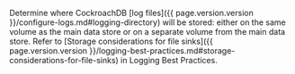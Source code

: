 Determine where CockroachDB [log files]({{ page.version.version }}/configure-logs.md#logging-directory) will be stored: either on the same volume as the main data store or on a separate volume from the main data store. Refer to [Storage considerations for file sinks]({{ page.version.version }}/logging-best-practices.md#storage-considerations-for-file-sinks) in Logging Best Practices.